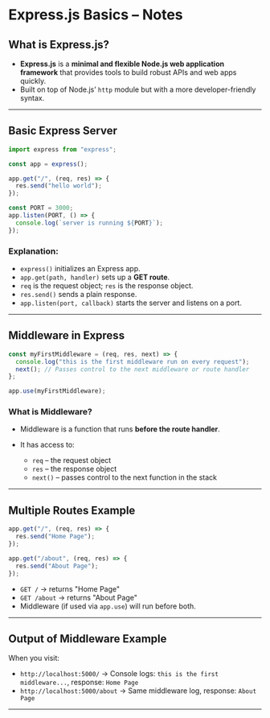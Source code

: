 #  Express.js Basics – Notes

##  What is Express.js?

* **Express.js** is a **minimal and flexible Node.js web application framework** that provides tools to build robust APIs and web apps quickly.
* Built on top of Node.js’ `http` module but with a more developer-friendly syntax.

---

##  Basic Express Server

```js
import express from "express";

const app = express();

app.get("/", (req, res) => {
  res.send("hello world");
});

const PORT = 3000;
app.listen(PORT, () => {
  console.log(`server is running ${PORT}`);
});
```

###  Explanation:

* `express()` initializes an Express app.
* `app.get(path, handler)` sets up a **GET route**.
* `req` is the request object; `res` is the response object.
* `res.send()` sends a plain response.
* `app.listen(port, callback)` starts the server and listens on a port.

---

##  Middleware in Express

```js
const myFirstMiddleware = (req, res, next) => {
  console.log("this is the first middleware run on every request");
  next(); // Passes control to the next middleware or route handler
};

app.use(myFirstMiddleware);
```

###  What is Middleware?

* Middleware is a function that runs **before the route handler**.
* It has access to:

  * `req` – the request object
  * `res` – the response object
  * `next()` – passes control to the next function in the stack

---

##  Multiple Routes Example

```js
app.get("/", (req, res) => {
  res.send("Home Page");
});

app.get("/about", (req, res) => {
  res.send("About Page");
});
```

* `GET /` → returns "Home Page"
* `GET /about` → returns "About Page"
* Middleware (if used via `app.use`) will run before both.

---

##  Output of Middleware Example

When you visit:

* `http://localhost:5000/` → Console logs: `this is the first middleware...`, response: `Home Page`
* `http://localhost:5000/about` → Same middleware log, response: `About Page`

---
